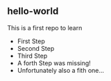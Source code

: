 ## hello-world
This is a first repo to learn 
* First Step
* Second Step
* Third Step
* A forth Step was missing!
* Unfortunately also a fith one...
